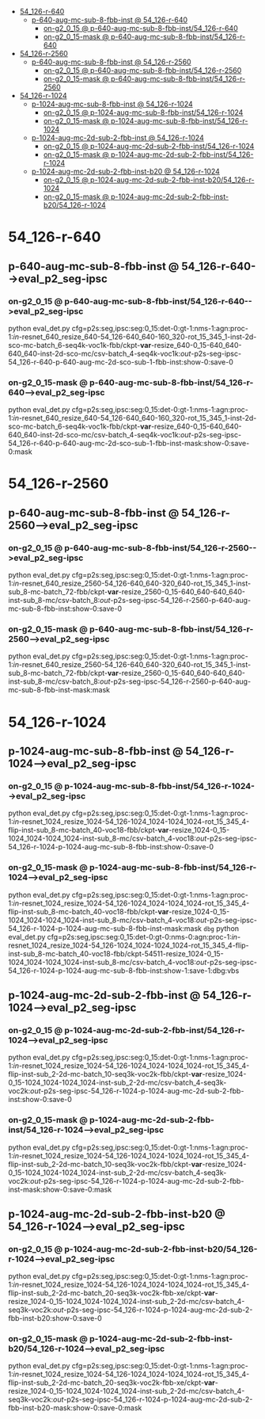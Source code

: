 <!-- MarkdownTOC -->

- [54_126-r-640](#54_126_r_64_0_)
    - [p-640-aug-mc-sub-8-fbb-inst       @ 54_126-r-640](#p_640_aug_mc_sub_8_fbb_inst___54_126_r_640_)
        - [on-g2_0_15       @ p-640-aug-mc-sub-8-fbb-inst/54_126-r-640](#on_g2_0_15___p_640_aug_mc_sub_8_fbb_inst_54_126_r_640_)
        - [on-g2_0_15-mask       @ p-640-aug-mc-sub-8-fbb-inst/54_126-r-640](#on_g2_0_15_mask___p_640_aug_mc_sub_8_fbb_inst_54_126_r_640_)
- [54_126-r-2560](#54_126_r_2560_)
    - [p-640-aug-mc-sub-8-fbb-inst       @ 54_126-r-2560](#p_640_aug_mc_sub_8_fbb_inst___54_126_r_256_0_)
        - [on-g2_0_15       @ p-640-aug-mc-sub-8-fbb-inst/54_126-r-2560](#on_g2_0_15___p_640_aug_mc_sub_8_fbb_inst_54_126_r_256_0_)
        - [on-g2_0_15-mask       @ p-640-aug-mc-sub-8-fbb-inst/54_126-r-2560](#on_g2_0_15_mask___p_640_aug_mc_sub_8_fbb_inst_54_126_r_256_0_)
- [54_126-r-1024](#54_126_r_1024_)
    - [p-1024-aug-mc-sub-8-fbb-inst       @ 54_126-r-1024](#p_1024_aug_mc_sub_8_fbb_inst___54_126_r_102_4_)
        - [on-g2_0_15       @ p-1024-aug-mc-sub-8-fbb-inst/54_126-r-1024](#on_g2_0_15___p_1024_aug_mc_sub_8_fbb_inst_54_126_r_1024_)
        - [on-g2_0_15-mask       @ p-1024-aug-mc-sub-8-fbb-inst/54_126-r-1024](#on_g2_0_15_mask___p_1024_aug_mc_sub_8_fbb_inst_54_126_r_1024_)
    - [p-1024-aug-mc-2d-sub-2-fbb-inst       @ 54_126-r-1024](#p_1024_aug_mc_2d_sub_2_fbb_inst___54_126_r_102_4_)
        - [on-g2_0_15       @ p-1024-aug-mc-2d-sub-2-fbb-inst/54_126-r-1024](#on_g2_0_15___p_1024_aug_mc_2d_sub_2_fbb_inst_54_126_r_102_4_)
        - [on-g2_0_15-mask       @ p-1024-aug-mc-2d-sub-2-fbb-inst/54_126-r-1024](#on_g2_0_15_mask___p_1024_aug_mc_2d_sub_2_fbb_inst_54_126_r_102_4_)
    - [p-1024-aug-mc-2d-sub-2-fbb-inst-b20       @ 54_126-r-1024](#p_1024_aug_mc_2d_sub_2_fbb_inst_b20___54_126_r_102_4_)
        - [on-g2_0_15       @ p-1024-aug-mc-2d-sub-2-fbb-inst-b20/54_126-r-1024](#on_g2_0_15___p_1024_aug_mc_2d_sub_2_fbb_inst_b20_54_126_r_102_4_)
        - [on-g2_0_15-mask       @ p-1024-aug-mc-2d-sub-2-fbb-inst-b20/54_126-r-1024](#on_g2_0_15_mask___p_1024_aug_mc_2d_sub_2_fbb_inst_b20_54_126_r_102_4_)

<!-- /MarkdownTOC -->

<a id="54_126_r_64_0_"></a>
# 54_126-r-640 
<a id="p_640_aug_mc_sub_8_fbb_inst___54_126_r_640_"></a>
## p-640-aug-mc-sub-8-fbb-inst       @ 54_126-r-640-->eval_p2_seg-ipsc
<a id="on_g2_0_15___p_640_aug_mc_sub_8_fbb_inst_54_126_r_640_"></a>
### on-g2_0_15       @ p-640-aug-mc-sub-8-fbb-inst/54_126-r-640-->eval_p2_seg-ipsc
python eval_det.py cfg=p2s:seg,ipsc:seg:0_15:det-0:gt-1:nms-1:agn:proc-1:_in_-resnet_640_resize_640-54_126-640_640-160_320-rot_15_345_1-inst-2d-sco-mc-batch_6-seq4k-voc1k-fbb/ckpt-__var__-resize_640-0_15-640_640-640_640-inst-2d-sco-mc/csv-batch_4-seq4k-voc1k:_out_-p2s-seg-ipsc-54_126-r-640-p-640-aug-mc-2d-sco-sub-1-fbb-inst:show-0:save-0
<a id="on_g2_0_15_mask___p_640_aug_mc_sub_8_fbb_inst_54_126_r_640_"></a>
### on-g2_0_15-mask       @ p-640-aug-mc-sub-8-fbb-inst/54_126-r-640-->eval_p2_seg-ipsc
python eval_det.py cfg=p2s:seg,ipsc:seg:0_15:det-0:gt-1:nms-1:agn:proc-1:_in_-resnet_640_resize_640-54_126-640_640-160_320-rot_15_345_1-inst-2d-sco-mc-batch_6-seq4k-voc1k-fbb/ckpt-__var__-resize_640-0_15-640_640-640_640-inst-2d-sco-mc/csv-batch_4-seq4k-voc1k:_out_-p2s-seg-ipsc-54_126-r-640-p-640-aug-mc-2d-sco-sub-1-fbb-inst-mask:show-0:save-0:mask


<a id="54_126_r_2560_"></a>
# 54_126-r-2560 
<a id="p_640_aug_mc_sub_8_fbb_inst___54_126_r_256_0_"></a>
## p-640-aug-mc-sub-8-fbb-inst       @ 54_126-r-2560-->eval_p2_seg-ipsc
<a id="on_g2_0_15___p_640_aug_mc_sub_8_fbb_inst_54_126_r_256_0_"></a>
### on-g2_0_15       @ p-640-aug-mc-sub-8-fbb-inst/54_126-r-2560-->eval_p2_seg-ipsc
python eval_det.py cfg=p2s:seg,ipsc:seg:0_15:det-0:gt-1:nms-1:agn:proc-1:_in_-resnet_640_resize_2560-54_126-640_640-320_640-rot_15_345_1-inst-sub_8-mc-batch_72-fbb/ckpt-__var__-resize_2560-0_15-640_640-640_640-inst-sub_8-mc/csv-batch_8:_out_-p2s-seg-ipsc-54_126-r-2560-p-640-aug-mc-sub-8-fbb-inst:show-0:save-0
<a id="on_g2_0_15_mask___p_640_aug_mc_sub_8_fbb_inst_54_126_r_256_0_"></a>
### on-g2_0_15-mask       @ p-640-aug-mc-sub-8-fbb-inst/54_126-r-2560-->eval_p2_seg-ipsc
python eval_det.py cfg=p2s:seg,ipsc:seg:0_15:det-0:gt-1:nms-1:agn:proc-1:_in_-resnet_640_resize_2560-54_126-640_640-320_640-rot_15_345_1-inst-sub_8-mc-batch_72-fbb/ckpt-__var__-resize_2560-0_15-640_640-640_640-inst-sub_8-mc/csv-batch_8:_out_-p2s-seg-ipsc-54_126-r-2560-p-640-aug-mc-sub-8-fbb-inst-mask:mask


<a id="54_126_r_1024_"></a>
# 54_126-r-1024 
<a id="p_1024_aug_mc_sub_8_fbb_inst___54_126_r_102_4_"></a>
## p-1024-aug-mc-sub-8-fbb-inst       @ 54_126-r-1024-->eval_p2_seg-ipsc
<a id="on_g2_0_15___p_1024_aug_mc_sub_8_fbb_inst_54_126_r_1024_"></a>
### on-g2_0_15       @ p-1024-aug-mc-sub-8-fbb-inst/54_126-r-1024-->eval_p2_seg-ipsc
python eval_det.py cfg=p2s:seg,ipsc:seg:0_15:det-0:gt-1:nms-1:agn:proc-1:_in_-resnet_1024_resize_1024-54_126-1024_1024-1024_1024-rot_15_345_4-flip-inst-sub_8-mc-batch_40-voc18-fbb/ckpt-__var__-resize_1024-0_15-1024_1024-1024_1024-inst-sub_8-mc/csv-batch_4-voc18:_out_-p2s-seg-ipsc-54_126-r-1024-p-1024-aug-mc-sub-8-fbb-inst:show-0:save-0
<a id="on_g2_0_15_mask___p_1024_aug_mc_sub_8_fbb_inst_54_126_r_1024_"></a>
### on-g2_0_15-mask       @ p-1024-aug-mc-sub-8-fbb-inst/54_126-r-1024-->eval_p2_seg-ipsc
python eval_det.py cfg=p2s:seg,ipsc:seg:0_15:det-0:gt-1:nms-1:agn:proc-1:_in_-resnet_1024_resize_1024-54_126-1024_1024-1024_1024-rot_15_345_4-flip-inst-sub_8-mc-batch_40-voc18-fbb/ckpt-__var__-resize_1024-0_15-1024_1024-1024_1024-inst-sub_8-mc/csv-batch_4-voc18:_out_-p2s-seg-ipsc-54_126-r-1024-p-1024-aug-mc-sub-8-fbb-inst-mask:mask
`dbg`
python eval_det.py cfg=p2s:seg,ipsc:seg:0_15:det-0:gt-0:nms-0:agn:proc-1:_in_-resnet_1024_resize_1024-54_126-1024_1024-1024_1024-rot_15_345_4-flip-inst-sub_8-mc-batch_40-voc18-fbb/ckpt-54511-resize_1024-0_15-1024_1024-1024_1024-inst-sub_8-mc/csv-batch_4-voc18:_out_-p2s-seg-ipsc-54_126-r-1024-p-1024-aug-mc-sub-8-fbb-inst:show-1:save-1:dbg:vbs

<a id="p_1024_aug_mc_2d_sub_2_fbb_inst___54_126_r_102_4_"></a>
## p-1024-aug-mc-2d-sub-2-fbb-inst       @ 54_126-r-1024-->eval_p2_seg-ipsc
<a id="on_g2_0_15___p_1024_aug_mc_2d_sub_2_fbb_inst_54_126_r_102_4_"></a>
### on-g2_0_15       @ p-1024-aug-mc-2d-sub-2-fbb-inst/54_126-r-1024-->eval_p2_seg-ipsc
python eval_det.py cfg=p2s:seg,ipsc:seg:0_15:det-0:gt-1:nms-1:agn:proc-1:_in_-resnet_1024_resize_1024-54_126-1024_1024-1024_1024-rot_15_345_4-flip-inst-sub_2-2d-mc-batch_10-seq3k-voc2k-fbb/ckpt-__var__-resize_1024-0_15-1024_1024-1024_1024-inst-sub_2-2d-mc/csv-batch_4-seq3k-voc2k:_out_-p2s-seg-ipsc-54_126-r-1024-p-1024-aug-mc-2d-sub-2-fbb-inst:show-0:save-0
<a id="on_g2_0_15_mask___p_1024_aug_mc_2d_sub_2_fbb_inst_54_126_r_102_4_"></a>
### on-g2_0_15-mask       @ p-1024-aug-mc-2d-sub-2-fbb-inst/54_126-r-1024-->eval_p2_seg-ipsc
python eval_det.py cfg=p2s:seg,ipsc:seg:0_15:det-0:gt-1:nms-1:agn:proc-1:_in_-resnet_1024_resize_1024-54_126-1024_1024-1024_1024-rot_15_345_4-flip-inst-sub_2-2d-mc-batch_10-seq3k-voc2k-fbb/ckpt-__var__-resize_1024-0_15-1024_1024-1024_1024-inst-sub_2-2d-mc/csv-batch_4-seq3k-voc2k:_out_-p2s-seg-ipsc-54_126-r-1024-p-1024-aug-mc-2d-sub-2-fbb-inst-mask:show-0:save-0:mask

<a id="p_1024_aug_mc_2d_sub_2_fbb_inst_b20___54_126_r_102_4_"></a>
## p-1024-aug-mc-2d-sub-2-fbb-inst-b20       @ 54_126-r-1024-->eval_p2_seg-ipsc
<a id="on_g2_0_15___p_1024_aug_mc_2d_sub_2_fbb_inst_b20_54_126_r_102_4_"></a>
### on-g2_0_15       @ p-1024-aug-mc-2d-sub-2-fbb-inst-b20/54_126-r-1024-->eval_p2_seg-ipsc
python eval_det.py cfg=p2s:seg,ipsc:seg:0_15:det-0:gt-1:nms-1:agn:proc-1:_in_-resnet_1024_resize_1024-54_126-1024_1024-1024_1024-rot_15_345_4-flip-inst-sub_2-2d-mc-batch_20-seq3k-voc2k-fbb-xe/ckpt-__var__-resize_1024-0_15-1024_1024-1024_1024-inst-sub_2-2d-mc/csv-batch_4-seq3k-voc2k:_out_-p2s-seg-ipsc-54_126-r-1024-p-1024-aug-mc-2d-sub-2-fbb-inst-b20:show-0:save-0
<a id="on_g2_0_15_mask___p_1024_aug_mc_2d_sub_2_fbb_inst_b20_54_126_r_102_4_"></a>
### on-g2_0_15-mask       @ p-1024-aug-mc-2d-sub-2-fbb-inst-b20/54_126-r-1024-->eval_p2_seg-ipsc
python eval_det.py cfg=p2s:seg,ipsc:seg:0_15:det-0:gt-1:nms-1:agn:proc-1:_in_-resnet_1024_resize_1024-54_126-1024_1024-1024_1024-rot_15_345_4-flip-inst-sub_2-2d-mc-batch_20-seq3k-voc2k-fbb-xe/ckpt-__var__-resize_1024-0_15-1024_1024-1024_1024-inst-sub_2-2d-mc/csv-batch_4-seq3k-voc2k:_out_-p2s-seg-ipsc-54_126-r-1024-p-1024-aug-mc-2d-sub-2-fbb-inst-b20-mask:show-0:save-0:mask
